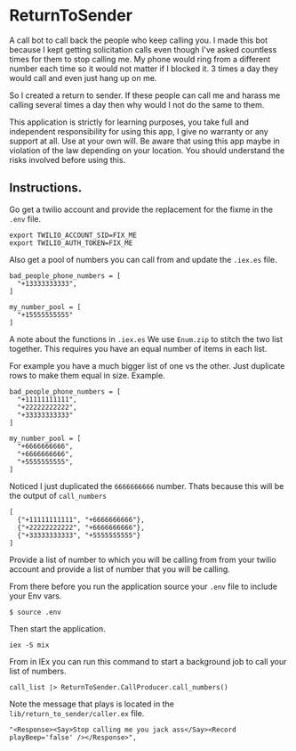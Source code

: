 # ReturnToSender

A call bot to call back the people who keep calling you. 
I made this bot because I kept getting solicitation calls even though I've asked countless times for them to stop calling me. My phone would ring from a different number each time so it would not matter if I blocked it. 3 times a day they would call and even just hang up on me. 

So I created a return to sender. If these people can call me and harass me calling several times a day then why would  I not do the same to them.

This application is strictly for learning purposes, you take full and independent responsibility for using this app, I give no warranty or any support at all. Use at your own will. Be aware that using this app maybe in violation of the law depending on your location. You should understand the risks involved before using this.

## Instructions. 
Go get a twilio account and provide the replacement for the fixme in the `.env` file. 

```
export TWILIO_ACCOUNT_SID=FIX_ME
export TWILIO_AUTH_TOKEN=FIX_ME
```

Also get a pool of numbers you can call from and update the `.iex.es` file. 
```
bad_people_phone_numbers = [
  "+13333333333",
]

my_number_pool = [
  "+15555555555"
]
```
A note about the functions in `.iex.es`
We use `Enum.zip` to stitch the two list together. This requires you have an equal number of items in each list. 

For example you have a much bigger list of one vs the other. Just duplicate rows to make them equal in size. 
Example. 

```
bad_people_phone_numbers = [
  "+11111111111",
  "+22222222222",
  "+33333333333"
]

my_number_pool = [
  "+6666666666",
  "+6666666666",
  "+5555555555",
]
```

Noticed I just duplicated the `6666666666` number. Thats because this will be the output of `call_numbers`
```
[
  {"+11111111111", "+6666666666"}, 
  {"+22222222222", "+6666666666"},
  {"+33333333333", "+5555555555"}
]
```


Provide a list of number to which you will be calling from from your twilio account and provide a list of number that you will be calling. 

From there before you run the application source your `.env` file to include your Env vars. 
```
$ source .env
```

Then start the application. 
```
iex -S mix
```

From in IEx you can run this command to start a background job to call your list of numbers. 
```
call_list |> ReturnToSender.CallProducer.call_numbers()
```

Note the message that plays is located in the `lib/return_to_sender/caller.ex` file.
```
"<Response><Say>Stop calling me you jack ass</Say><Record playBeep='false' /></Response>",
```
